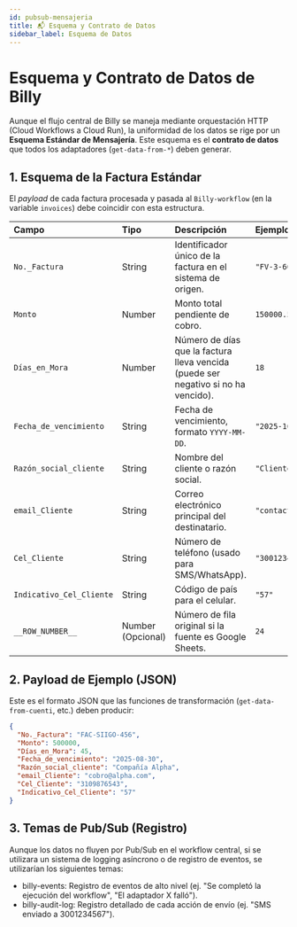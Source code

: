 ```yaml
---
id: pubsub-mensajeria
title: 📬 Esquema y Contrato de Datos
sidebar_label: Esquema de Datos
---
```


# Esquema y Contrato de Datos de Billy

Aunque el flujo central de Billy se maneja mediante orquestación HTTP (Cloud Workflows a Cloud Run), la uniformidad de los datos se rige por un **Esquema Estándar de Mensajería**. Este esquema es el **contrato de datos** que todos los adaptadores (`get-data-from-*`) deben generar.

## 1. Esquema de la Factura Estándar

El *payload* de cada factura procesada y pasada al `Billy-workflow` (en la variable `invoices`) debe coincidir con esta estructura.

| Campo | Tipo | Descripción | Ejemplo |
| :--- | :--- | :--- | :--- |
| `No._Factura` | String | Identificador único de la factura en el sistema de origen. | `"FV-3-60"` |
| `Monto` | Number | Monto total pendiente de cobro. | `150000.50` |
| `Días_en_Mora` | Number | Número de días que la factura lleva vencida (puede ser negativo si no ha vencido). | `18` |
| `Fecha_de_vencimiento` | String | Fecha de vencimiento, formato `YYYY-MM-DD`. | `"2025-10-30"` |
| `Razón_social_cliente` | String | Nombre del cliente o razón social. | `"Cliente Ejemplo SAS"` |
| `email_Cliente` | String | Correo electrónico principal del destinatario. | `"contacto@cliente.com"` |
| `Cel_Cliente` | String | Número de teléfono (usado para SMS/WhatsApp). | `"3001234567"` |
| `Indicativo_Cel_Cliente` | String | Código de país para el celular. | `"57"` |
| `__ROW_NUMBER__` | Number (Opcional) | Número de fila original si la fuente es Google Sheets. | `24` |

## 2. Payload de Ejemplo (JSON)

Este es el formato JSON que las funciones de transformación (`get-data-from-cuenti`, etc.) deben producir:

```json title="Ejemplo de Factura Estandarizada"
{
  "No._Factura": "FAC-SIIGO-456",
  "Monto": 500000,
  "Días_en_Mora": 45,
  "Fecha_de_vencimiento": "2025-08-30",
  "Razón_social_cliente": "Compañía Alpha",
  "email_Cliente": "cobro@alpha.com",
  "Cel_Cliente": "3109876543",
  "Indicativo_Cel_Cliente": "57"
}
```

## 3. Temas de Pub/Sub (Registro)

Aunque los datos no fluyen por Pub/Sub en el workflow central, si se utilizara un sistema de logging asíncrono o de registro de eventos, se utilizarían los siguientes temas:
   * billy-events: Registro de eventos de alto nivel (ej. "Se completó la ejecución del workflow", "El adaptador X falló").
   * billy-audit-log: Registro detallado de cada acción de envío (ej. "SMS enviado a 3001234567").